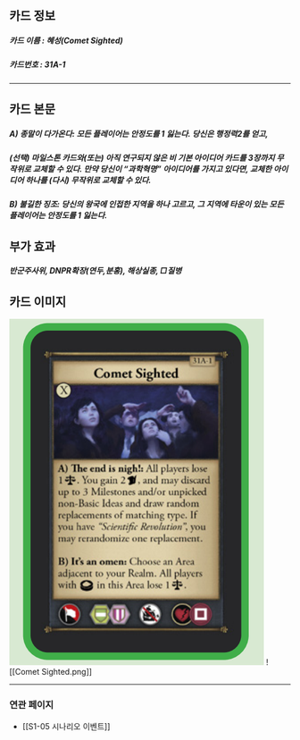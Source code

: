 ## 카드 정보
##### 카드 이름 : 혜성(Comet Sighted)
##### 카드번호  : 31A-1
---
## 카드 본문
##### A) 종말이 다가온다: 모든 플레이어는 안정도를 1 잃는다. 당신은 행정력2를 얻고,

##### (선택) 마일스톤 카드와(또는) 아직 연구되지 않은 비 기본 아이디어 카드를 3장까지 무작위로 교체할 수 있다. 만약 당신이 “과학혁명” 아이디어를 가지고 있다면, 교체한 아이디어 하나를 (다시) 무작위로 교체할 수 있다.

##### B) 불길한 징조: 당신의 왕국에 인접한 지역을 하나 고르고, 그 지역에 타운이 있는 모든 플레이어는 안정도를 1 잃는다.

## 부가 효과
##### 반군주사위, DNPR확장(연두,분홍), 해상실종, □질병

## 카드 이미지
<img src="\Assets\Comet Sighted.png"/>
![[Comet Sighted.png]]

--- 
### 연관 페이지
- [[S1-05 시나리오 이벤트]]
